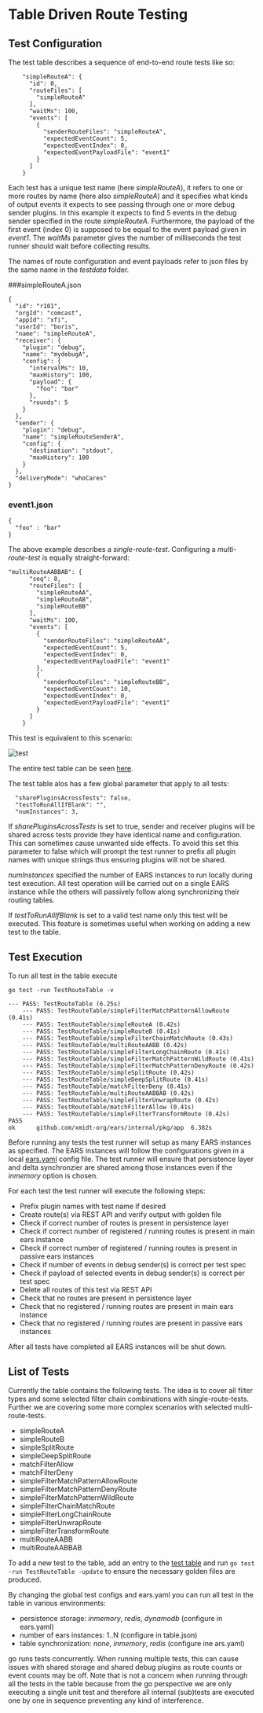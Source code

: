 # Table Driven Route Testing

## Test Configuration

The test table describes a sequence of end-to-end route tests like so:

```
    "simpleRouteA": {
      "id": 0,
      "routeFiles": [
        "simpleRouteA"
      ],
      "waitMs": 100,
      "events": [
        {
          "senderRouteFiles": "simpleRouteA",
          "expectedEventCount": 5,
          "expectedEventIndex": 0,
          "expectedEventPayloadFile": "event1"
        }
      ]
    }
```

Each test has a unique test name (here _simpleRouteA_), it refers to one or more
routes by name (here also _simpleRouteA_) and it specifies what kinds of output events 
it expects to see passing through one or more debug sender plugins. In this example 
it expects to find 5 events in the debug sender specified in the route _simpleRouteA_.
Furthermore, the payload of the first event (index 0) is supposed to be equal to the 
event payload given in _event1_. The _waitMs_ parameter gives the number of milliseconds
the test runner should wait before collecting results.

The names of route configuration and event payloads refer to json files by the same
name in the _testdata_ folder.

###simpleRouteA.json

```
{
  "id": "r101",
  "orgId": "comcast",
  "appId": "xfi",
  "userId": "boris",
  "name": "simpleRouteA",
  "receiver": {
    "plugin": "debug",
    "name": "mydebugA",
    "config": {
      "intervalMs": 10,
      "maxHistory": 100,
      "payload": {
        "foo": "bar"
      },
      "rounds": 5
    }
  },
  "sender": {
    "plugin": "debug",
    "name": "simpleRouteSenderA",
    "config": {
      "destination": "stdout",
      "maxHistory": 100
    }
  },
  "deliveryMode": "whoCares"
}
```

### event1.json

```
{
  "foo" : "bar"
}
```

The above example describes a _single-route-test_. Configuring a _multi-route-test_ is equally
straight-forward:

```
"multiRouteAABBAB": {
      "seq": 8,
      "routeFiles": [
        "simpleRouteAA",
        "simpleRouteAB",
        "simpleRouteBB"
      ],
      "waitMs": 100,
      "events": [
        {
          "senderRouteFiles": "simpleRouteAA",
          "expectedEventCount": 5,
          "expectedEventIndex": 0,
          "expectedEventPayloadFile": "event1"
        },
        {
          "senderRouteFiles": "simpleRouteBB",
          "expectedEventCount": 10,
          "expectedEventIndex": 0,
          "expectedEventPayloadFile": "event1"
        }
      ]
    }
```

This test is equivalent to this scenario:

![test](img/multi_route_4.png)

The entire test table can be seen [here](../internal/pkg/app/testdata/table.json).

The test table alos has a few global parameter that apply to all tests:

```
  "sharePluginsAcrossTests": false,
  "testToRunAllIfBlank": "",
  "numInstances": 3,
```

If _sharePluginsAcrossTests_ is set to true, sender and receiver plugins will be shared
across tests provide they have identical name and configuration. This can sometimes cause
unwanted side effects. To avoid this set this parameter to false which will prompt the 
test runner to prefix all plugin names with unique strings thus ensuring plugins will not 
be shared.

_numInstances_ specified the number of EARS instances to run locally during test execution.
All test operation will be carried out on a single EARS instance while the others will 
passively follow along synchronizing their routing tables.

If _testToRunAllIfBlank_ is set to a valid test name only this test will be executed. This 
feature is sometimes useful when working on adding a new test to the table.

## Test Execution

To run all test in the table execute 

```
go test -run TestRouteTable -v

--- PASS: TestRouteTable (6.25s)
    --- PASS: TestRouteTable/simpleFilterMatchPatternAllowRoute (0.41s)
    --- PASS: TestRouteTable/simpleRouteA (0.42s)
    --- PASS: TestRouteTable/simpleRouteB (0.41s)
    --- PASS: TestRouteTable/simpleFilterChainMatchRoute (0.43s)
    --- PASS: TestRouteTable/multiRouteAABB (0.42s)
    --- PASS: TestRouteTable/simpleFilterLongChainRoute (0.41s)
    --- PASS: TestRouteTable/simpleFilterMatchPatternWildRoute (0.41s)
    --- PASS: TestRouteTable/simpleFilterMatchPatternDenyRoute (0.42s)
    --- PASS: TestRouteTable/simpleSplitRoute (0.42s)
    --- PASS: TestRouteTable/simpleDeepSplitRoute (0.41s)
    --- PASS: TestRouteTable/matchFilterDeny (0.41s)
    --- PASS: TestRouteTable/multiRouteAABBAB (0.42s)
    --- PASS: TestRouteTable/simpleFilterUnwrapRoute (0.42s)
    --- PASS: TestRouteTable/matchFilterAllow (0.41s)
    --- PASS: TestRouteTable/simpleFilterTransformRoute (0.42s)
PASS
ok  	github.com/xmidt-org/ears/internal/pkg/app	6.382s
```

Before running any tests the test runner will setup as many EARS instances as specified.
The EARS instances will follow the configurations given in a local
[ears.yaml](../internal/pkg/app/ears.yaml) config file.
The test runner will ensure that persistence layer and delta synchronzier are shared
among those instances even if the _inmemory_ option is chosen. 

For each test the test runner will execute the following steps:

* Prefix plugin names with test name if desired
* Create route(s) via REST API and verify output with golden file
* Check if correct number of routes is present in persistence layer
* Check if correct number of registered / running routes is present in main ears instance
* Check if correct number of registered / running routes is present in passive ears instances
* Check if number of events in debug sender(s) is correct per test spec
* Check if payload of selected events in debug sender(s) is correct per test spec
* Delete all routes of this test via REST API
* Check that no routes are present in persistence layer
* Check that no registered / running routes are present in main ears instance
* Check that no registered / running routes are present in passive ears instances

After all tests have completed all EARS instances will be shut down. 

## List of Tests

Currently the table contains the following tests. The idea is to cover all
filter types and some selected filter chain combinations with single-route-tests. Further we 
are covering some more complex scenarios with selected multi-route-tests.

* simpleRouteA
* simpleRouteB
* simpleSplitRoute
* simpleDeepSplitRoute
* matchFilterAllow
* matchFilterDeny
* simpleFilterMatchPatternAllowRoute
* simpleFilterMatchPatternDenyRoute
* simpleFilterMatchPatternWildRoute
* simpleFilterChainMatchRoute
* simpleFilterLongChainRoute
* simpleFilterUnwrapRoute
* simpleFilterTransformRoute
* multiRouteAABB
* multiRouteAABBAB

To add a new test to the table, add an entry to the 
[test table](../internal/pkg/app/testdata/table.json)
and run `go test -run TestRouteTable -update` to ensure the necessary golden files are produced.

By changing the global test configs and ears.yaml you can run all test in the table in various
environments:

* persistence storage: _inmemory_, _redis_, _dynamodb_ (configure in ears.yaml)
* number of ears instances: 1..N (configure in table.json)
* table synchronization: _none_, _inmemory_, _redis_ (configure ine ars.yaml)

go runs tests concurrently. When running multiple tests, this can cause issues with 
shared storage and shared debug plugins as route counts or event counts may be off. 
Note that is not a concern when running through all the tests in the table because from 
the go perspective we are only executing a single unit test and therefore all internal
(sub)tests are executed one by one in sequence preventing any kind of interference.



